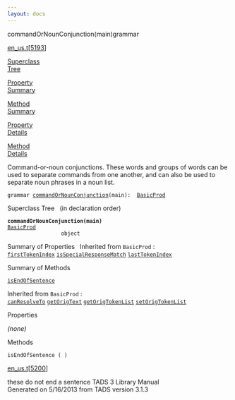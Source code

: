 ```yaml
---
layout: docs
---
```

<span class="title">commandOrNounConjunction(main)</span><span class="type">grammar</span>

[en_us.t](../file/en_us.t.html)\[[5193](../source/en_us.t.html#5193)\]

[Superclass  
Tree](#_SuperClassTree_)

[Property  
Summary](#_PropSummary_)

[Method  
Summary](#_MethodSummary_)

[Property  
Details](#_Properties_)

[Method  
Details](#_Methods_)



Command-or-noun conjunctions. These words and groups of words can be
used to separate commands from one another, and can also be used to
separate noun phrases in a noun list.

`grammar `<span class="gramalt">[`commandOrNounConjunction`](../object/commandOrNounConjunction.html)`(main)`</span>` :   `[`BasicProd`](../object/BasicProd.html)



<span id="_SuperClassTree_"></span>



<span class="hdln">Superclass Tree</span>   (in declaration order)



**`commandOrNounConjunction(main)`**  
[`BasicProd`](../object/BasicProd.html)  
`                 object`  
<span id="_PropSummary_"></span>



<span class="hdln">Summary of Properties</span>  
Inherited from `BasicProd` :  
[`firstTokenIndex`](../object/BasicProd.html#firstTokenIndex) [`isSpecialResponseMatch`](../object/BasicProd.html#isSpecialResponseMatch) [`lastTokenIndex`](../object/BasicProd.html#lastTokenIndex)

<span id="_MethodSummary_"></span>



<span class="hdln">Summary of Methods</span>  



[`isEndOfSentence`](#isEndOfSentence)

Inherited from `BasicProd` :  
[`canResolveTo`](../object/BasicProd.html#canResolveTo) [`getOrigText`](../object/BasicProd.html#getOrigText) [`getOrigTokenList`](../object/BasicProd.html#getOrigTokenList) [`setOrigTokenList`](../object/BasicProd.html#setOrigTokenList)

<span id="_Properties_"></span>



<span class="hdln">Properties</span>  



*(none)* <span id="_Methods_"></span>



<span class="hdln">Methods</span>  



<span id="isEndOfSentence"></span>

`isEndOfSentence ( )`

[en_us.t](../file/en_us.t.html)\[[5200](../source/en_us.t.html#5200)\]



these do not end a sentence
TADS 3 Library Manual  
Generated on 5/16/2013 from TADS version 3.1.3


